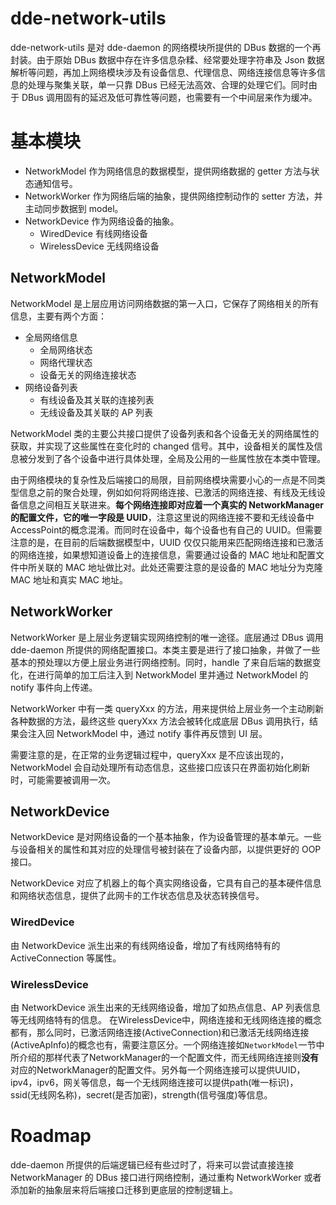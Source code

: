 # dde-network-utils

dde-network-utils 是对 dde-daemon 的网络模块所提供的 DBus 数据的一个再封装。由于原始 DBus 数据中存在许多信息杂糅、经常要处理字符串及 Json 数据解析等问题，再加上网络模块涉及有设备信息、代理信息、网络连接信息等许多信息的处理与聚集关联，单一只靠 DBus 已经无法高效、合理的处理它们。同时由于 DBus 调用固有的延迟及低可靠性等问题，也需要有一个中间层来作为缓冲。

# 基本模块
- NetworkModel 作为网络信息的数据模型，提供网络数据的 getter 方法与状态通知信号。
- NetworkWorker 作为网络后端的抽象，提供网络控制动作的 setter 方法，并主动同步数据到 model。
- NetworkDevice 作为网络设备的抽象。
    - WiredDevice 有线网络设备
    - WirelessDevice 无线网络设备

## NetworkModel
NetworkModel 是上层应用访问网络数据的第一入口，它保存了网络相关的所有信息，主要有两个方面：

- 全局网络信息
    - 全局网络状态
    - 网络代理状态
    - 设备无关的网络连接状态
- 网络设备列表
    - 有线设备及其关联的连接列表
    - 无线设备及其关联的 AP 列表

NetworkModel 类的主要公共接口提供了设备列表和各个设备无关的网络属性的获取，并实现了这些属性在变化时的 changed 信号。其中，设备相关的属性及信息被分发到了各个设备中进行具体处理，全局及公用的一些属性放在本类中管理。

由于网络模块的复杂性及后端接口的局限，目前网络模块需要小心的一点是不同类型信息之前的聚合处理，例如如何将网络连接、已激活的网络连接、有线及无线设备信息之间相互关联进来。**每个网络连接即对应着一个真实的 NetworkManager 的配置文件，它的唯一字段是 UUID**，注意这里说的网络连接不要和无线设备中AccessPoint的概念混淆。而同时在设备中，每个设备也有自己的 UUID。但需要注意的是，在目前的后端数据模型中，UUID 仅仅只能用来匹配网络连接和已激活的网络连接，如果想知道设备上的连接信息，需要通过设备的 MAC 地址和配置文件中所关联的 MAC 地址做比对。此处还需要注意的是设备的 MAC 地址分为克隆 MAC 地址和真实 MAC 地址。

## NetworkWorker
NetworkWorker 是上层业务逻辑实现网络控制的唯一途径。底层通过 DBus 调用 dde-daemon 所提供的网络配置接口。本类主要是进行了接口抽象，并做了一些基本的预处理以方便上层业务进行网络控制。同时，handle 了来自后端的数据变化，在进行简单的加工后注入到 NetworkModel 里并通过 NetworkModel 的 notify 事件向上传递。

NetworkWorker 中有一类 queryXxx 的方法，用来提供给上层业务一个主动刷新各种数据的方法，最终这些 queryXxx 方法会被转化成底层 DBus 调用执行，结果会注入回 NetworkModel 中，通过 notify 事件再反馈到 UI 层。

需要注意的是，在正常的业务逻辑过程中，queryXxx 是不应该出现的，NetworkModel 会自动处理所有动态信息，这些接口应该只在界面初始化刷新时，可能需要被调用一次。

## NetworkDevice
NetworkDevice 是对网络设备的一个基本抽象，作为设备管理的基本单元。一些与设备相关的属性和其对应的处理信号被封装在了设备内部，以提供更好的 OOP 接口。

NetworkDevice 对应了机器上的每个真实网络设备，它具有自己的基本硬件信息和网络状态信息，提供了此网卡的工作状态信息及状态转换信号。

### WiredDevice
由 NetworkDevice 派生出来的有线网络设备，增加了有线网络特有的 ActiveConnection 等属性。

### WirelessDevice
由 NetworkDevice 派生出来的无线网络设备，增加了如热点信息、AP 列表信息等无线网络特有的信息。
在WirelessDevice中，网络连接和无线网络连接的概念都有，那么同时，已激活网络连接(ActiveConnection)和已激活无线网络连接(ActiveApInfo)的概念也有，需要注意区分。一个网络连接如`NetworkModel`一节中所介绍的那样代表了NetworkManager的一个配置文件，而无线网络连接则**没有**对应的NetworkManager的配置文件。另外每一个网络连接可以提供UUID，ipv4，ipv6，网关等信息，每一个无线网络连接可以提供path(唯一标识)，ssid(无线网名称)，secret(是否加密)，strength(信号强度)等信息。

# Roadmap
dde-daemon 所提供的后端逻辑已经有些过时了，将来可以尝试直接连接 NetworkManager 的 DBus 接口进行网络控制，通过重构 NetworkWorker 或者添加新的抽象层来将后端接口迁移到更底层的控制逻辑上。
